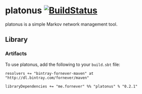platonus [![BuildStatus](https://travis-ci.org/ForNeVeR/platonus.png?branch=develop)](https://travis-ci.org/ForNeVeR/platonus)
========
platonus is a simple Markov network management tool.

## Library

### Artifacts

To use platonus, add the following to your `build.sbt` file:

    resolvers += "bintray-fornever-maven" at "http://dl.bintray.com/fornever/maven"

    libraryDependencies += "me.fornever" %% "platonus" % "0.2.1"

